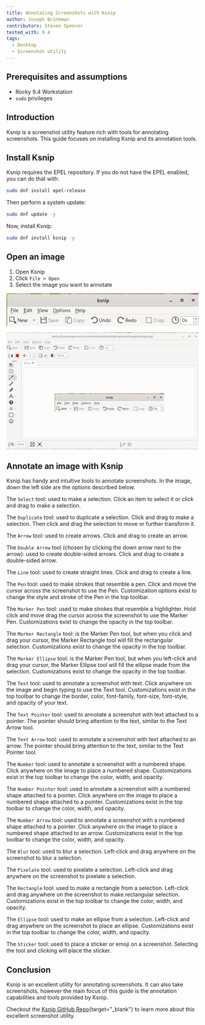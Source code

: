 ```yaml
---
title: Annotating Screenshots with Ksnip
author: Joseph Brinkman
contributors: Steven Spencer
tested_with: 9.4
tags:
  - Desktop
  - Screenshot utility
---
```


## Prerequisites and assumptions

- Rocky 9.4 Workstation
- `sudo` privileges

## Introduction

Ksnip is a screenshot utility feature rich with tools for annotating screenshots. This guide focuses on installing Ksnip and its annotation tools.

## Install Ksnip

Ksnip requires the EPEL repository. If you do not have the EPEL enabled, you can do that with:

```bash
sudo dnf install epel-release
```

Then perform a system update:

```bash
sudo dnf update -y
```

Now, install Ksnip:

```bash
sudo dnf install ksnip -y
```

## Open an image

1. Open Ksnip
2. Click `File > Open`
3. Select the image you want to annotate

![ksnip](images/ksnip.png)

![ksnip_open](images/ksnip_image_opened.png)

## Annotate an image with Ksnip

Ksnip has handy and intuitive tools to annotate screenshots.  In the image, down the left side are the options described below.

The `Select` tool: used to make a selection. Click an item to select it or click and drag to make a selection.

The `Duplicate` tool: used to duplicate a selection. Click and drag to make a selection. Then click and drag the selection to move or further transform it.

The `Arrow` tool: used to create arrows. Click and drag to create an arrow.

The `Double Arrow` tool (chosen by clicking the down arrow next to the arrow): used to create double-sided arrows. Click and drag to create a double-sided arrow.

The `Line` tool: used to create straight lines. Click and drag to create a line.

The `Pen` tool: used to make strokes that resemble a pen. Click and move the cursor across the screenshot to use the Pen. Customization options exist to change the style and stroke of the Pen in the top toolbar.

The `Marker Pen` tool: used to make strokes that resemble a highlighter. Hold click and move drag the cursor across the screenshot to use the Marker Pen. Customizations exist to change the opacity in the top toolbar.

The `Marker Rectangle` tool: is the Marker Pen tool, but when you click and drag your cursor, the Marker Rectangle tool will fill the rectangular selection. Customizations exist to change the opacity in the top toolbar.

The `Marker Ellipse` tool: is the Marker Pen tool, but when you left-click and drag your cursor, the Marker Ellipse tool will fill the ellipse made from the selection. Customizations exist to change the opacity in the top toolbar.

The `Text` tool: used to annotate a screenshot with text. Click anywhere on the image and begin typing to use the Text tool. Customizations exist in the top toolbar to change the border, color, font-family, font-size, font-style, and opacity of your text.

The `Text Pointer` tool: used to annotate a screenshot with text attached to a pointer. The pointer should bring attention to the text, similar to the Text Arrow tool.

The `Text Arrow` tool: used to annotate a screenshot with text attached to an arrow. The pointer should bring attention to the text, similar to the Text Pointer tool.

The `Number` tool: used to annotate a screenshot with a numbered shape. Click anywhere on the image to place a numbered shape. Customizations exist in the top toolbar to change the color, width, and opacity.

The `Number Pointer` tool: used to annotate a screenshot with a numbered shape attached to a pointer. Click anywhere on the image to place a numbered shape attached to a pointer. Customizations exist in the top toolbar to change the color, width, and opacity.

The `Number Arrow` tool: used to annotate a screenshot with a numbered shape attached to a pointer. Click anywhere on the image to place a numbered shape attached to an arrow. Customizations exist in the top toolbar to change the color, width, and opacity.

The `Blur` tool: used to blur a selection. Left-click and drag anywhere on the screenshot to blur a selection.

The `Pixelate` tool: used to pixelate a selection. Left-click and drag anywhere on the screenshot to pixelate a selection.

The `Rectangle` tool: used to make a rectangle from a selection. Left-click and drag anywhere on the screenshot to make rectangular selection. Customizations exist in the top toolbar to change the color, width, and opacity.

The `Ellipse` tool: used to make an ellipse from a selection. Left-click and drag anywhere on the screenshot to place an ellipse. Customizations exist in the top toolbar to change the color, width, and opacity.

The `Sticker` tool: used to place a sticker or emoji on a screenshot. Selecting the tool and clicking will place the sticker.

## Conclusion

Ksnip is an excellent utility for annotating screenshots. It can also take screenshots, however the main focus of this guide is the annotation capabilities and tools provided by Ksnip.

Checkout the [Ksnip GitHub Repo](https://github.com/ksnip/ksnip){target="_blank"} to learn more about this excellent screenshot utility.
